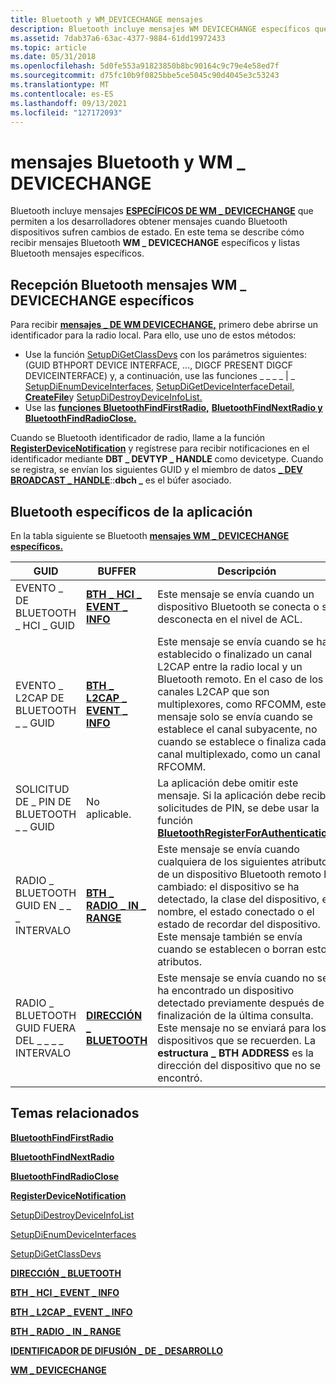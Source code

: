 ```yaml
---
title: Bluetooth y WM_DEVICECHANGE mensajes
description: Bluetooth incluye mensajes WM DEVICECHANGE específicos que permiten a los desarrolladores obtener mensajes cuando Bluetooth \_ dispositivos sufren cambios de estado.
ms.assetid: 7dab37a6-63ac-4377-9884-61dd19972433
ms.topic: article
ms.date: 05/31/2018
ms.openlocfilehash: 5d0fe553a91823850b8bc90164c9c79e4e58ed7f
ms.sourcegitcommit: d75fc10b9f0825bbe5ce5045c90d4045e3c53243
ms.translationtype: MT
ms.contentlocale: es-ES
ms.lasthandoff: 09/13/2021
ms.locfileid: "127172093"
---
```

# <a name="bluetooth-and-wm_devicechange-messages"></a>mensajes Bluetooth y WM \_ DEVICECHANGE

Bluetooth incluye mensajes [**ESPECÍFICOS DE WM \_ DEVICECHANGE**](/windows/desktop/DevIO/wm-devicechange) que permiten a los desarrolladores obtener mensajes cuando Bluetooth dispositivos sufren cambios de estado. En este tema se describe cómo recibir mensajes Bluetooth **WM \_ DEVICECHANGE** específicos y listas Bluetooth mensajes específicos.

## <a name="receiving-bluetooth-specific-wm_devicechange-messages"></a>Recepción Bluetooth mensajes WM \_ DEVICECHANGE específicos

Para recibir [**mensajes \_ DE WM DEVICECHANGE,**](/windows/desktop/DevIO/wm-devicechange) primero debe abrirse un identificador para la radio local. Para ello, use uno de estos métodos:

-   Use la función [SetupDiGetClassDevs](/windows/win32/api/setupapi/nf-setupapi-setupdigetclassdevsw) con los parámetros siguientes: (GUID BTHPORT DEVICE INTERFACE, ..., DIGCF PRESENT DIGCF DEVICEINTERFACE) y, a continuación, use las funciones \_ \_ \_ \_ \| \_ [SetupDiEnumDeviceInterfaces](/windows/win32/api/setupapi/nf-setupapi-setupdienumdeviceinterfaces), [SetupDiGetDeviceInterfaceDetail,](https://msdn.microsoft.com/library/ms792901.aspx) [**CreateFile**](/windows/desktop/api/fileapi/nf-fileapi-createfilea)y [SetupDiDestroyDeviceInfoList.](/windows/win32/api/setupapi/nf-setupapi-setupdidestroydeviceinfolist)
-   Use las [**funciones BluetoothFindFirstRadio,**](/windows/desktop/api/BluetoothAPIs/nf-bluetoothapis-bluetoothfindfirstradio) [**BluetoothFindNextRadio y**](/windows/desktop/api/BluetoothAPIs/nf-bluetoothapis-bluetoothfindnextradio) [**BluetoothFindRadioClose.**](/windows/desktop/api/BluetoothAPIs/nf-bluetoothapis-bluetoothfindradioclose)

Cuando se Bluetooth identificador de radio, llame a la función [**RegisterDeviceNotification**](/windows/desktop/api/winuser/nf-winuser-registerdevicenotificationa) y regístrese para recibir notificaciones en el identificador mediante **DBT \_ DEVTYP \_ HANDLE** como devicetype. Cuando se registra, se envían los siguientes GUID y el miembro de datos [**\_ DEV BROADCAST \_ HANDLE**](/windows/desktop/api/dbt/ns-dbt-dev_broadcast_handle)::**dbch \_** es el búfer asociado.

## <a name="bluetooth-specific-messages"></a>Bluetooth específicos de la aplicación

En la tabla siguiente se Bluetooth [**mensajes WM \_ DEVICECHANGE específicos.**](/windows/desktop/DevIO/wm-devicechange)

| GUID                                   | BUFFER                                                  | Descripción                                                                                                                                                                                                                                                                                                                                                      |
|----------------------------------------|---------------------------------------------------------|------------------------------------------------------------------------------------------------------------------------------------------------------------------------------------------------------------------------------------------------------------------------------------------------------------------------------------------------------------------|
| EVENTO \_ DE BLUETOOTH \_ HCI \_ GUID            | [**BTH \_ HCI \_ EVENT \_ INFO**](/windows/desktop/api/Bthdef/ns-bthdef-bth_hci_event_info)     | Este mensaje se envía cuando un dispositivo Bluetooth se conecta o se desconecta en el nivel de ACL.                                                                                                                                                                                                                                                                    |
| EVENTO \_ L2CAP DE BLUETOOTH \_ \_ GUID          | [**BTH \_ L2CAP \_ EVENT \_ INFO**](/windows/desktop/api/Bthdef/ns-bthdef-bth_l2cap_event_info) | Este mensaje se envía cuando se ha establecido o finalizado un canal L2CAP entre la radio local y un Bluetooth remoto. En el caso de los canales L2CAP que son multiplexores, como RFCOMM, este mensaje solo se envía cuando se establece el canal subyacente, no cuando se establece o finaliza cada canal multiplexado, como un canal RFCOMM. |
| SOLICITUD DE \_ PIN DE BLUETOOTH \_ \_ GUID          | No aplicable.                                         | La aplicación debe omitir este mensaje. Si la aplicación debe recibir solicitudes de PIN, se debe usar la función [**BluetoothRegisterForAuthentication.**](/windows/desktop/api/BluetoothAPIs/nf-bluetoothapis-bluetoothregisterforauthentication)                                                                                                                                                   |
| RADIO \_ BLUETOOTH GUID EN \_ \_ \_ INTERVALO      | [**BTH \_ RADIO \_ IN \_ RANGE**](/windows/desktop/api/Bthdef/ns-bthdef-bth_radio_in_range)     | Este mensaje se envía cuando cualquiera de los siguientes atributos de un dispositivo Bluetooth remoto ha cambiado: el dispositivo se ha detectado, la clase del dispositivo, el nombre, el estado conectado o el estado de recordar del dispositivo. Este mensaje también se envía cuando se establecen o borran estos atributos.                                                                                  |
| RADIO \_ BLUETOOTH GUID FUERA DEL \_ \_ \_ \_ INTERVALO | [**DIRECCIÓN \_ BLUETOOTH**](/windows/win32/api/bluetoothapis/ns-bluetoothapis-bluetooth_address_struct)         | Este mensaje se envía cuando no se ha encontrado un dispositivo detectado previamente después de la finalización de la última consulta. Este mensaje no se enviará para los dispositivos que se recuerden. La **estructura \_ BTH ADDRESS** es la dirección del dispositivo que no se encontró.                                                                                                      |



 

## <a name="related-topics"></a>Temas relacionados

<dl> <dt>

[**BluetoothFindFirstRadio**](/windows/desktop/api/BluetoothAPIs/nf-bluetoothapis-bluetoothfindfirstradio)
</dt> <dt>

[**BluetoothFindNextRadio**](/windows/desktop/api/BluetoothAPIs/nf-bluetoothapis-bluetoothfindnextradio)
</dt> <dt>

[**BluetoothFindRadioClose**](/windows/desktop/api/BluetoothAPIs/nf-bluetoothapis-bluetoothfindradioclose)
</dt> <dt>

[**RegisterDeviceNotification**](/windows/desktop/api/winuser/nf-winuser-registerdevicenotificationa)
</dt> <dt>

[SetupDiDestroyDeviceInfoList](/windows/win32/api/setupapi/nf-setupapi-setupdidestroydeviceinfolist)
</dt> <dt>

[SetupDiEnumDeviceInterfaces](/windows/win32/api/setupapi/nf-setupapi-setupdienumdeviceinterfaces)
</dt> <dt>

[SetupDiGetClassDevs](/windows/win32/api/setupapi/nf-setupapi-setupdigetclassdevsw)
</dt> <dt>

[**DIRECCIÓN \_ BLUETOOTH**](/windows/win32/api/bluetoothapis/ns-bluetoothapis-bluetooth_address_struct)
</dt> <dt>

[**BTH \_ HCI \_ EVENT \_ INFO**](/windows/desktop/api/Bthdef/ns-bthdef-bth_hci_event_info)
</dt> <dt>

[**BTH \_ L2CAP \_ EVENT \_ INFO**](/windows/desktop/api/Bthdef/ns-bthdef-bth_l2cap_event_info)
</dt> <dt>

[**BTH \_ RADIO \_ IN \_ RANGE**](/windows/desktop/api/Bthdef/ns-bthdef-bth_radio_in_range)
</dt> <dt>

[**IDENTIFICADOR DE DIFUSIÓN \_ DE \_ DESARROLLO**](/windows/desktop/api/dbt/ns-dbt-dev_broadcast_handle)
</dt> <dt>

[**WM \_ DEVICECHANGE**](/windows/desktop/DevIO/wm-devicechange)
</dt> </dl>

 

 